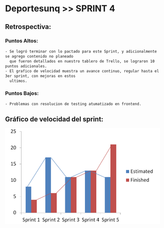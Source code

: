 # Deportesunq >> SPRINT 4


## Retrospectiva:

### Puntos Altos:
	- Se logró terminar con lo pactado para este Sprint, y adicionalmente se agrego contenido no planeado
	  que fueron detallados en nuestro tablero de Trello, se lograron 10 puntos adicionales.
	- El grafico de velocidad muestra un avance continuo, regular hasta el 3er sprint, con mejoras en estos
	  ultimos.
### Puntos Bajos:
	- Problemas con resolucion de testing atumatizado en frontend.

	
## Gráfico de velocidad del sprint:
![Gráfico Estimación](./Velocity_sp5.PNG)
